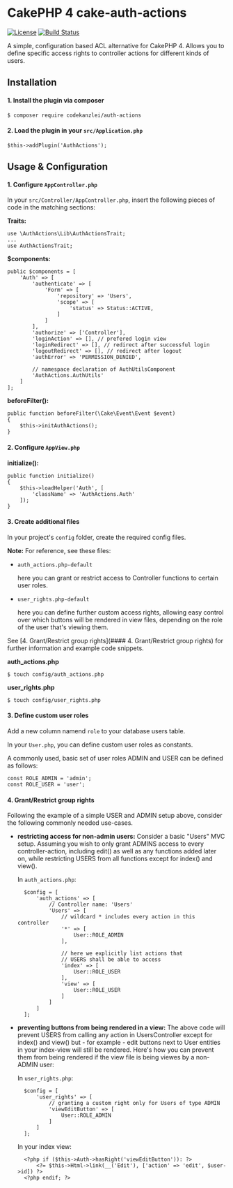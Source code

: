 # CakePHP 4 cake-auth-actions

[![License](https://img.shields.io/badge/license-MIT-brightgreen.svg?style=flat-square)](LICENSE.txt)
[![Build Status](https://travis-ci.org/scherersoftware/cake-auth-actions.svg?branch=master)](https://travis-ci.org/scherersoftware/cake-auth-actions)

A simple, configuration based ACL alternative for CakePHP 4. Allows you to define specific access rights to controller actions for different kinds of users.

## Installation

#### 1. Install the plugin via composer

    $ composer require codekanzlei/auth-actions

#### 2. Load the plugin in your `src/Application.php`

    $this->addPlugin('AuthActions');

## Usage & Configuration

#### 1. Configure `AppController.php`

In your `src/Controller/AppController.php`, insert the following pieces of code in the matching sections:

**Traits:**

    use \AuthActions\Lib\AuthActionsTrait;
    ...
    use AuthActionsTrait;

**$components:**    

    public $components = [
        'Auth' => [
            'authenticate' => [
                'Form' => [
                    'repository' => 'Users',
                    'scope' => [
                        'status' => Status::ACTIVE,
                    ]
                ]
            ],
            'authorize' => ['Controller'],
            'loginAction' => [], // prefered login view
            'loginRedirect' => [], // redirect after successful login
            'logoutRedirect' => [], // redirect after logout
            'authError' => 'PERMISSION_DENIED',
            
            // namespace declaration of AuthUtilsComponent
            'AuthActions.AuthUtils'
        ]
    ];
  
**beforeFilter():**

    public function beforeFilter(\Cake\Event\Event $event)
    {
        $this->initAuthActions();
    }
    
#### 2. Configure `AppView.php`

**initialize():**

    public function initialize()
    {
        $this->loadHelper('Auth', [
            'className' => 'AuthActions.Auth'
        ]);
    }

#### 3. Create additional files
In your project's `config` folder, create the required config files. 

**Note:** For reference, see these files:

- `auth_actions.php-default`

    here you can grant or restrict access to Controller functions to certain user roles.

- `user_rights.php-default`

    here you can define further custom access rights, allowing easy control over which buttons will be rendered in view files, depending on the role of the user that's viewing them.
    
See [4. Grant/Restrict group rights](#### 4. Grant/Restrict group rights) for further information and example code snippets.

**auth_actions.php**

    $ touch config/auth_actions.php

**user_rights.php**

    $ touch config/user_rights.php

#### 3. Define custom user roles

Add a new column namend `role` to your database users table.

In your `User.php`, you can define custom user roles as constants.

A commonly used, basic set of user roles ADMIN and USER can be defined as follows:

    const ROLE_ADMIN = 'admin';
    const ROLE_USER = 'user';

#### 4. Grant/Restrict group rights

Following the example of a simple USER and ADMIN setup above, consider the following commonly needed use-cases.

- **restricting access for non-admin users:**
    Consider a basic "Users" MVC setup. Assuming you wish to only grant ADMINS access to every controller-action, including edit() as well as any functions added later on, while restricting USERS from all functions except for index() and view().
    
    In `auth_actions.php`:
    
        $config = [
            'auth_actions' => [
                // Controller name: 'Users'
                'Users' => [
                    // wildcard * includes every action in this controller
                    '*' => [
                        User::ROLE_ADMIN
                    ],
                    
                    // here we explicitly list actions that
                    // USERS shall be able to access 
                    'index' => [
                        User::ROLE_USER
                    ],
                    'view' => [
                        User::ROLE_USER
                    ]
                ]
            ]
        ];
    
- **preventing buttons from being rendered in a view:** The above code will prevent USERS from calling any action in UsersController except for index() and view() but - for example - edit buttons next to User entities in your index-view will still be rendered. Here's how you can prevent them from being rendered if the view file is being viewes by a non-ADMIN user:

    In `user_rights.php`:
    
        $config = [
            'user_rights' => [
                // granting a custom right only for Users of type ADMIN
                'viewEditButton' => [
                    User::ROLE_ADMIN
                ]
            ]
        ];

    In your index view:

        <?php if ($this->Auth->hasRight('viewEditButton')): ?>
            <?= $this->Html->link(__('Edit'), ['action' => 'edit', $user->id]) ?>
        <?php endif; ?>
